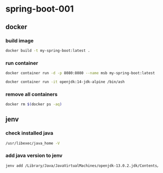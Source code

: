 # spring-boot-001

## docker

### build image

```sh
docker build -t my-spring-boot:latest .  
```

### run container

```sh
docker container run -d -p 8080:8080 --name msb my-spring-boot:latest
```

```sh
docker container run -it openjdk:14-jdk-alpine /bin/ash
```

### remove all containers

```sh
docker rm $(docker ps -aq)
```

## jenv

### check installed java

```sh
/usr/libexec/java_home -V
```

### add java version to jenv

```sh
jenv add /Library/Java/JavaVirtualMachines/openjdk-13.0.2.jdk/Contents/Home
```
